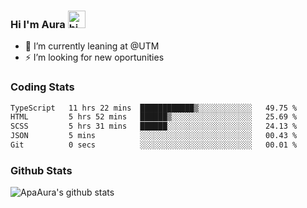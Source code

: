 ### Hi I'm Aura <img src="https://user-images.githubusercontent.com/1303154/88677602-1635ba80-d120-11ea-84d8-d263ba5fc3c0.gif" width="28px" alt="hi">

- 🔭 I’m currently leaning at @UTM
- ⚡ I’m looking for new oportunities


### Coding Stats

<!--START_SECTION:waka-->

```txt
TypeScript   11 hrs 22 mins  ████████████▒░░░░░░░░░░░░   49.75 %
HTML         5 hrs 52 mins   ██████▒░░░░░░░░░░░░░░░░░░   25.69 %
SCSS         5 hrs 31 mins   ██████░░░░░░░░░░░░░░░░░░░   24.13 %
JSON         5 mins          ░░░░░░░░░░░░░░░░░░░░░░░░░   00.43 %
Git          0 secs          ░░░░░░░░░░░░░░░░░░░░░░░░░   00.01 %
```

<!--END_SECTION:waka-->

### Github Stats

![ApaAura's github stats](https://github-readme-stats.vercel.app/api?username=ApaAura&count_private=true&theme=tokyonight&hide=contribs,prs)
